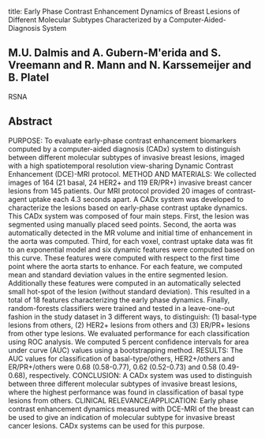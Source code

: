 title: Early Phase Contrast Enhancement Dynamics of Breast Lesions of Different Molecular Subtypes Characterized by a Computer-Aided-Diagnosis System

## M.U. Dalmis and A. Gubern-M'erida and S. Vreemann and R. Mann and N. Karssemeijer and B. Platel
RSNA


## Abstract
PURPOSE: To evaluate early-phase contrast enhancement biomarkers computed by a computer-aided diagnosis (CADx) system to distinguish between different molecular subtypes of invasive breast lesions, imaged with a high spatiotemporal resolution view-sharing Dynamic Contrast Enhancement (DCE)-MRI protocol. METHOD AND MATERIALS: We collected images of 164 (21 basal, 24 HER2+ and 119 ER/PR+) invasive breast cancer lesions from 145 patients. Our MRI protocol provided 20 images of contrast-agent uptake each 4.3 seconds apart. A CADx system was developed to characterize the lesions based on early-phase contrast uptake dynamics. This CADx system was composed of four main steps. First, the lesion was segmented using manually placed seed points. Second, the aorta was automatically detected in the MR volume and initial time of enhancement in the aorta was computed. Third, for each voxel, contrast uptake data was fit to an exponential model and six dynamic features were computed based on this curve. These features were computed with respect to the first time point where the aorta starts to enhance. For each feature, we computed mean and standard deviation values in the entire segmented lesion. Additionally these features were computed in an automatically selected small hot-spot of the lesion (without standard deviation). This resulted in a total of 18 features characterizing the early phase dynamics. Finally, random-forests classifiers were trained and tested in a leave-one-out fashion in the study dataset in 3 different ways, to distinguish: (1) basal-type lesions from others, (2) HER2+ lesions from others and (3) ER/PR+ lesions from other type lesions. We evaluated performance for each classification using ROC analysis. We computed 5 percent confidence intervals for area under curve (AUC) values using a bootstrapping method. RESULTS: The AUC values for classification of basal-type/others, HER2+/others and ER/PR+/others were 0.68 (0.58-0.77), 0.62 (0.52-0.73) and 0.58 (0.49-0.68), respectively. CONCLUSION: A CADx system was used to distinguish between three different molecular subtypes of invasive breast lesions, where the highest performance was found in classification of basal type lesions from others. CLINICAL RELEVANCE/APPLICATION: Early phase contrast enhancement dynamics measured with DCE-MRI of the breast can be used to give an indication of molecular subtype for invasive breast cancer lesions. CADx systems can be used for this purpose.

